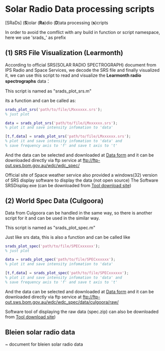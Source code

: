 # **S**olar **Ra**dio  **D**ata processing **s**cripts

 [SRaDs] (**S**)olar (**Ra**)dio  (**D**)ata processing (**s**)cripts

In order to avoid the comflict with any build in function or script namespace, here we use 'srads_' as prefix

## (1)  SRS File Visualization (Learmonth)

According to official SRS(SOLAR RADIO SPECTROGRAPH)  document from IPS Radio and Space Services, we decode the SRS file and finally visualized it, we can use this script to read and visualize the **Learmonth radio spectrographs** data：

This script is named as "srads_plot_srs.m"

its a function and can be called as:

```matlab
srads_plot_srs('path/to/file/LMxxxxxx.srs'); 
% just plot

data = srads_plot_srs('path/to/file/LMxxxxxx.srs');
% plot it and save intensity infomation to 'data'

[t,f,data] = srads_plot_srs('path/to/file/LMxxxxxx.srs'); 
% plot it and save intensity infomation to 'data' and 
% save frequency axis to 'f' and save t axis to 't'
```

And the data can be selected and downloaded at [Data form](http://www.sws.bom.gov.au/World_Data_Centre/1/9) and it can be downloaded directly via ftp service at ftp://ftp-out.sws.bom.gov.au/wdc/wdc_spec/

Official site of Space weather service also provided a windows(32) version of SRS display software to display the data (not open source) The Software SRSDisplay.exe (can be downloaded from [Tool download site](http://www.sws.bom.gov.au/World_Data_Centre/1/1))

## (2) World Spec Data (Culgoora)
Data from Culgoora can be handled in the same way, so there is another script for it and can be used in the similar way.

This script is named as "srads_plot_spec.m"

Just like srs data, this is also a function and can be called like 

```matlab
srads_plot_spec('path/to/file/SPECxxxxxx'); 
% just plot

data = srads_plot_spec('path/to/file/SPECxxxxxx');
% plot it and save intensity infomation to 'data'

[t,f,data] = srads_plot_spec('path/to/file/SPECxxxxxx'); 
% plot it and save intensity infomation to 'data' and 
% save frequency axis to 'f' and save t axis to 't'
```


And the data can be selected and downloaded at [Data form](http://www.sws.bom.gov.au/World_Data_Centre/1/9) and it can be downloaded directly via ftp service at  ftp://ftp-out.sws.bom.gov.au/wdc/wdc_spec/data/culgoora/raw/

Software tool of displaying the raw data (spec.zip) can also be downloaded from [Tool download site](http://www.sws.bom.gov.au/World_Data_Centre/1/1))

## Bleien solar radio data

~ document for bleien solar radio data

